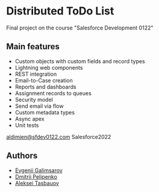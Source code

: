 # Distributed ToDo List

Final project on the course "Salesforce Development 0122"

## Main features

- Custom objects with custom fields and record types
- Lightning web components
- REST integration
- Email-to-Case creation
- Reports and dashboards
- Assignment records to queues
- Security model
- Send email via flow
- Custom metadata types
- Async apex
- Unit tests

aldimjen@sfdev0122.com
Salesforce2022

## Authors

- [Evgenii Galimsarov](https://github.com/galimsarov)
- [Dmitrii Pelipenko](https://github.com/dpelipen)
- [Aleksei Tasbauov](https://github.com/alexdali)
